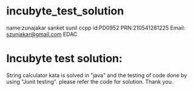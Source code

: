 # incubyte_test_solution
name:zunajakar sanket sunil
ccpp id:PD0952
PRN:210541281225
Email: szunjakar@gmail.com
EDAC 
# Incubyte test solution:
String calculator kata is solved in "java" and the testing of code done by using "Junit testing".
please refer the code for solution.
Thank you.
